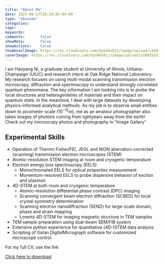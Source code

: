 ```yaml
---
title: "About Me"
date: 2023-08-27T20:34:05-04:00
type: "aboutme"
categories:
tags:
keywords:
comments:       false
showMeta:       false
showActions:    false
thumbnailImage: https://res.cloudinary.com/dy546o9j1/image/upload/v1693533366/Images/AboutCover_juev1v.png
coverImage: https://res.cloudinary.com/dy546o9j1/image/upload/v1693533366/Images/AboutCover_juev1v.png
---
```

I am Haoyang Ni, a graduate student at University of Illinois, Urbana-Champaign (UIUC) and research intern at Oak Ridge National Laboratory. My research focuses on using multi-modal scanning transmission electron microscopy, diffraction and spectroscopy to understand strongly correlated quantum phenomena. The key information I am looking into is to probe the local structures and heterogenieties of materials and their impact on quantum state. In the meantime, I deal with large datasets by developing physics-informed analytical methods. As my job is to observe small entities down to picometer-scale ($10^{-12} m$), me as an amateur photographer also takes images of photons coming from lightyears away from the earth! Check out my microscopy photos and photography in "Image Gallery"

## Experimental Skills
- Operation of Thermo Fisher/FEI, JEOL and NION aberration-corrected (scanning) transmission electron microscopes (STEM)
- Atomic-resolution STEM imaging at room and cryogenic temperature
- Electron energy loss spectroscopy (EELS)
   - Monochromated EELS for optical properties measurement
   - Momentum-resolved EELS to probe dispersive behavior of exciton and plasmon
- 4D-STEM at both room and cryogenic temperature
   - Atomic-resolution differential phase contrast (DPC) imaging
   - Scanning convergent beam electron diffraction (SCBED) for local crystal symmetry determination
   - Scanning electron nanodiffraction (SEND) for large-scale domain, phase and strain mapping
   - Lorentz 4D-STEM for imaging magnetic structure in TEM samples
- TEM sample preparation using dual-beam SEM/FIB system
- Extensive python experience for quantitative (4D-)STEM data analysis
- Scripting of Gatan DigitalMicrograph software for customized microscope control



For my full CV, use the link

<a href="/docs/CV.pdf" download>Click here to download</a>
